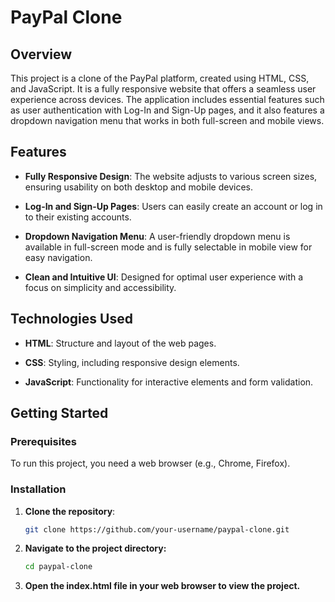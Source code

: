 # PayPal Clone

## Overview

This project is a clone of the PayPal platform, created using HTML, CSS, and JavaScript. It is a fully responsive website that offers a seamless user experience across devices. The application includes essential features such as user authentication with Log-In and Sign-Up pages, and it also features a dropdown navigation menu that works in both full-screen and mobile views.

## Features

- **Fully Responsive Design**: The website adjusts to various screen sizes, ensuring usability on both desktop and mobile devices.

- **Log-In and Sign-Up Pages**: Users can easily create an account or log in to their existing accounts.

- **Dropdown Navigation Menu**: A user-friendly dropdown menu is available in full-screen mode and is fully selectable in mobile view for easy navigation.

- **Clean and Intuitive UI**: Designed for optimal user experience with a focus on simplicity and accessibility.

## Technologies Used

- **HTML**: Structure and layout of the web pages.

- **CSS**: Styling, including responsive design elements.

- **JavaScript**: Functionality for interactive elements and form validation.

## Getting Started

### Prerequisites

To run this project, you need a web browser (e.g., Chrome, Firefox).

### Installation

1. **Clone the repository**:

   ```bash
   git clone https://github.com/your-username/paypal-clone.git
   ```
2. **Navigate to the project directory:**

   ```bash
   cd paypal-clone
   ```

3. **Open the index.html file in your web browser to view the project.**
